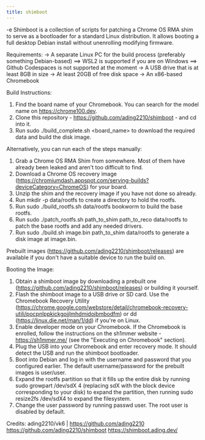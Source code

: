 ```yaml
---
title: shimboot
---
```


-e 
Shimboot is a collection of scripts for patching a Chrome OS RMA shim to serve as a bootloader for a standard Linux distribution. 
It allows booting a full desktop Debian install without unenrolling modifying firmware.

Requirements:
-> A separate Linux PC for the build process (preferably something Debian-based)
==> WSL2 is supported if you are on Windows
==> Github Codespaces is not supported at the moment
-> A USB drive that is at least 8GB in size
-> At least 20GB of free disk space
-> An x86-based Chromebook

Build Instructions:
1. Find the board name of your Chromebook. You can search for the model name on https://chrome100.dev.
2. Clone this repository - https://github.com/ading2210/shimboot - and cd into it.
3. Run sudo ./build_complete.sh <board_name> to download the required data and build the disk image.

Alternatively, you can run each of the steps manually:
1. Grab a Chrome OS RMA Shim from somewhere. Most of them have already been leaked and aren't too difficult to find.
2. Download a Chrome OS recovery image (https://chromiumdash.appspot.com/serving-builds?deviceCategory=ChromeOS) for your board.
3. Unzip the shim and the recovery image if you have not done so already.
4. Run mkdir -p data/rootfs to create a directory to hold the rootfs.
5. Run sudo ./build_rootfs.sh data/rootfs bookworm to build the base rootfs.
6. Run sudo ./patch_rootfs.sh path_to_shim path_to_reco data/rootfs to patch the base rootfs and add any needed drivers.
7. Run sudo ./build.sh image.bin path_to_shim data/rootfs to generate a disk image at image.bin.

Prebuilt images (https://github.com/ading2210/shimboot/releases) are available if you don't have a suitable device to run the build on.

Booting the Image:
1. Obtain a shimboot image by downloading a prebuilt one (https://github.com/ading2210/shimboot/releases) or building it yourself.
2. Flash the shimboot image to a USB drive or SD card. Use the Chromebook Recovery Utility (https://chrome.google.com/webstore/detail/chromebook-recovery-utili/pocpnlppkickgojjlmhdmidojbmbodfm) 
or dd (https://linux.die.net/man/1/dd) if you're on Linux.
3. Enable developer mode on your Chromebook. If the Chromebook is enrolled, follow the instructions on the sh1mmer website - https://sh1mmer.me/ (see the "Executing on Chromebook" section).
4. Plug the USB into your Chromebook and enter recovery mode. It should detect the USB and run the shimboot bootloader.
5. Boot into Debian and log in with the username and password that you configured earlier. The default username/password for the prebuilt images is user/user.
6. Expand the rootfs partition so that it fills up the entire disk by running sudo growpart /dev/sdX 4 (replacing sdX with the block device corresponding to your disk) to expand the partition, 
then running sudo resize2fs /dev/sdX4 to expand the filesystem.
7. Change the user password by running passwd user. The root user is disabled by default.

Credits:
ading2210/vk6 | https://github.com/ading2210
https://github.com/ading2210/shimboot
https://shimboot.ading.dev/
